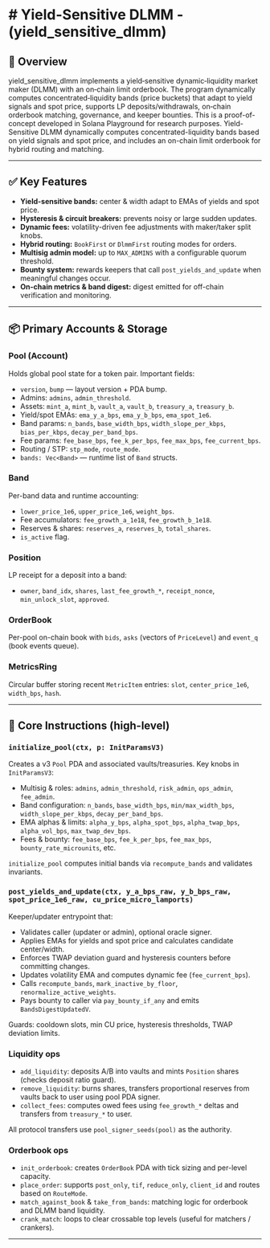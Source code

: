 # # Yield-Sensitive DLMM - (yield_sensitive_dlmm)



## 🚀 Overview

yield_sensitive_dlmm implements a yield‑sensitive dynamic‑liquidity market maker (DLMM) with an on‑chain limit orderbook. The program dynamically computes concentrated‑liquidity bands (price buckets) that adapt to yield signals and spot price, supports LP deposits/withdrawals, on‑chain orderbook matching, governance, and keeper bounties.
This is a proof-of-concept developed in Solana Playground for research purposes.  Yield-Sensitive DLMM dynamically computes concentrated-liquidity bands based on yield signals and spot price, and includes an on-chain limit orderbook for hybrid routing and matching.


---


## ✅ Key Features

- **Yield-sensitive bands:** center & width adapt to EMAs of yields and spot price.  
- **Hysteresis & circuit breakers:** prevents noisy or large sudden updates.  
- **Dynamic fees:** volatility-driven fee adjustments with maker/taker split knobs.  
- **Hybrid routing:** `BookFirst` or `DlmmFirst` routing modes for orders.  
- **Multisig admin model:** up to `MAX_ADMINS` with a configurable quorum threshold.  
- **Bounty system:** rewards keepers that call `post_yields_and_update` when meaningful changes occur.  
- **On-chain metrics & band digest:** digest emitted for off-chain verification and monitoring.

---

## 📦 Primary Accounts & Storage

### Pool (Account)
Holds global pool state for a token pair. Important fields:
- `version`, `bump` — layout version + PDA bump.
- Admins: `admins`, `admin_threshold`.
- Assets: `mint_a`, `mint_b`, `vault_a`, `vault_b`, `treasury_a`, `treasury_b`.
- Yield/spot EMAs: `ema_y_a_bps`, `ema_y_b_bps`, `ema_spot_1e6`.
- Band params: `n_bands`, `base_width_bps`, `width_slope_per_kbps`, `bias_per_kbps`, `decay_per_band_bps`.
- Fee params: `fee_base_bps`, `fee_k_per_bps`, `fee_max_bps`, `fee_current_bps`.
- Routing / STP: `stp_mode`, `route_mode`.
- `bands: Vec<Band>` — runtime list of `Band` structs.

### Band
Per-band data and runtime accounting:
- `lower_price_1e6`, `upper_price_1e6`, `weight_bps`.
- Fee accumulators: `fee_growth_a_1e18`, `fee_growth_b_1e18`.
- Reserves & shares: `reserves_a`, `reserves_b`, `total_shares`.
- `is_active` flag.

### Position
LP receipt for a deposit into a band:
- `owner`, `band_idx`, `shares`, `last_fee_growth_*`, `receipt_nonce`, `min_unlock_slot`, `approved`.

### OrderBook
Per-pool on-chain book with `bids`, `asks` (vectors of `PriceLevel`) and `event_q` (book events queue).

### MetricsRing
Circular buffer storing recent `MetricItem` entries: `slot`, `center_price_1e6`, `width_bps`, `hash`.

---

## 🔧 Core Instructions (high-level)

### `initialize_pool(ctx, p: InitParamsV3)`
Creates a v3 `Pool` PDA and associated vaults/treasuries. Key knobs in `InitParamsV3`:
- Multisig & roles: `admins`, `admin_threshold`, `risk_admin`, `ops_admin`, `fee_admin`.
- Band configuration: `n_bands`, `base_width_bps`, `min/max_width_bps`, `width_slope_per_kbps`, `decay_per_band_bps`.
- EMA alphas & limits: `alpha_y_bps`, `alpha_spot_bps`, `alpha_twap_bps`, `alpha_vol_bps`, `max_twap_dev_bps`.
- Fees & bounty: `fee_base_bps`, `fee_k_per_bps`, `fee_max_bps`, `bounty_rate_microunits`, etc.

`initialize_pool` computes initial bands via `recompute_bands` and validates invariants.

### `post_yields_and_update(ctx, y_a_bps_raw, y_b_bps_raw, spot_price_1e6_raw, cu_price_micro_lamports)`
Keeper/updater entrypoint that:
- Validates caller (updater or admin), optional oracle signer.
- Applies EMAs for yields and spot price and calculates candidate center/width.
- Enforces TWAP deviation guard and hysteresis counters before committing changes.
- Updates volatility EMA and computes dynamic fee (`fee_current_bps`).
- Calls `recompute_bands`, `mark_inactive_by_floor`, `renormalize_active_weights`.
- Pays bounty to caller via `pay_bounty_if_any` and emits `BandsDigestUpdatedV`.

Guards: cooldown slots, min CU price, hysteresis thresholds, TWAP deviation limits.

### Liquidity ops
- `add_liquidity`: deposits A/B into vaults and mints `Position` shares (checks deposit ratio guard).
- `remove_liquidity`: burns shares, transfers proportional reserves from vaults back to user using pool PDA signer.
- `collect_fees`: computes owed fees using `fee_growth_*` deltas and transfers from `treasury_*` to user.

All protocol transfers use `pool_signer_seeds(pool)` as the authority.

### Orderbook ops
- `init_orderbook`: creates `OrderBook` PDA with tick sizing and per-level capacity.
- `place_order`: supports `post_only`, `tif`, `reduce_only`, `client_id` and routes based on `RouteMode`.
- `match_against_book` & `take_from_bands`: matching logic for orderbook and DLMM band liquidity.
- `crank_match`: loops to clear crossable top levels (useful for matchers / crankers).

---

